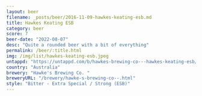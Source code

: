 ```yaml
---
layout: beer
filename: _posts/beer/2016-11-09-hawkes-keating-esb.md
title: Hawkes Keating ESB
category: beer
score: 7
beer-date: "2022-08-07"
desc: "Quite a rounded beer with a bit of everything"
permalink: /beer/:title.html
img: /img/list/hawkes-keating-esb.jpeg
untappd: "https://untappd.com/b/hawkes-brewing-co---hawkes-keating-esb/4776326"
country: "Australia"
brewery: "Hawke's Brewing Co. "
breweryURL: "/brewery/hawke-s-brewing-co--.html"
style: "Bitter - Extra Special / Strong (ESB)"
---
```

